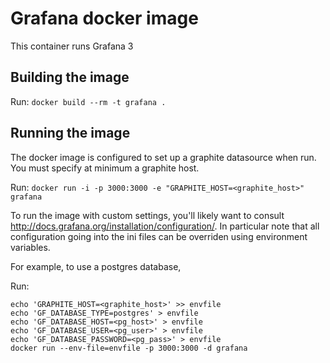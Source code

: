# Grafana docker image

This container runs Grafana 3

## Building the image

Run:
  `docker build --rm -t grafana .`


## Running the image

The docker image is configured to set up a graphite datasource
when run.  You must specify at minimum a graphite host.

Run:
  `docker run -i -p 3000:3000 -e "GRAPHITE_HOST=<graphite_host>" grafana`


To run the image with custom settings, you'll likely want to consult
http://docs.grafana.org/installation/configuration/. In particular
note that all configuration going into the ini files can be overriden
using environment variables.

For example, to use a postgres database,

Run:

  ```
  echo 'GRAPHITE_HOST=<graphite_host>' >> envfile
  echo 'GF_DATABASE_TYPE=postgres' > envfile
  echo 'GF_DATABASE_HOST=<pg_host>' > envfile
  echo 'GF_DATABASE_USER=<pg_user>' > envfile
  echo 'GF_DATABASE_PASSWORD=<pg_pass>' > envfile
  docker run --env-file=envfile -p 3000:3000 -d grafana
  ```
